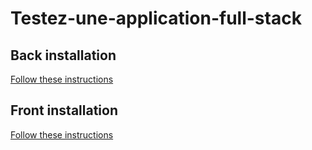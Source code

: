 # Testez-une-application-full-stack

## Back installation
[Follow these instructions](https://github.com/Zagrios/Testez-une-application-full-stack/tree/master/back#readme)

## Front installation
[Follow these instructions](https://github.com/Zagrios/Testez-une-application-full-stack/tree/master/front#readme)
